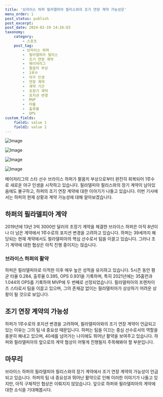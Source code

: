 ```yaml
---
title: '브라이스 하퍼 필라델피아 필리스와의 조기 연장 계약 가능성은'
menu_order: 1
post_status: publish
post_excerpt: 
post_date: 2024-02-19 14:26:03
taxonomy:
    category:
        - 스포츠
    post_tag:
        - 브라이스 하퍼
        -  필라델피아 필리스
        -  조기 연장 계약
        -  메이저리그
        -  팔꿈치 부상
        -  1루수
        -  야구 인생
        -  연장 계약
        -  계약 기간
        -  초장기 계약
        -  포지션 변경
        -  MVP
        -  타율
        -  출루율
        -  OPS
custom_fields:
    field1: value 1
    field2: value 2
---
```


![Image](https://imgnews.pstatic.net/image/382/2024/02/19/0001107331_001_20240219105001397.jpg?type=w647)

![Image](https://imgnews.pstatic.net/image/382/2024/02/19/0001107331_002_20240219105001438.jpg?type=w647)

![Image](https://imgnews.pstatic.net/image/382/2024/02/19/0001107331_003_20240219105001481.jpg?type=w647)

![Image](https://imgnews.pstatic.net/image/382/2024/02/19/0001107331_004_20240219105001535.jpg?type=w647)

메이저리그의 스타 선수 브라이스 하퍼가 팔꿈치 부상으로부터 완전히 회복되어 1루수로 새로운 야구 인생을 시작하고 있습니다. 필라델피아 필리스와의 장기 계약이 남아있음에도 불구하고, 하퍼의 조기 연장 계약에 대한 이야기가 나돌고 있습니다. 이번 기사에서는 하퍼의 현재 상황과 계약 가능성에 대해 알아보겠습니다.
## 하퍼의 필라델피아 계약
2019년에 13년 3억 3000만 달러의 초장기 계약을 체결한 브라이스 하퍼은 아직 8년이나 더 남은 계약에서 1루수로의 포지션 변경을 고려하고 있습니다. 하퍼는 39세까지 해당되는 현재 계약에서도 필라델피아의 핵심 선수로서 팀을 이끌고 있습니다. 그러나 조기 계약에 대한 협상은 아직 진행 중이지는 않습니다.
### 브라이스 하퍼의 활약
하퍼은 필라델피아로 이적한 이후 매우 높은 성적을 유지하고 있습니다. 5시즌 동안 평균 타율 0.284, 출루율 0.395, OPS 0.931을 기록하며, 특히 2021년에는 35홈런과 1.044의 OPS를 기록하여 MVP에 두 번째로 선정되었습니다. 필라델피아의 프렌차이즈 스타로서 팀을 이끌고 있으며, 그의 존재감 없이는 필라델피아가 상상하기 어려운 상황이 될 것으로 보입니다.
## 조기 연장 계약의 가능성
하퍼가 1루수로의 포지션 변경을 고려하며, 필라델피아와의 조기 연장 계약이 언급되고 있는 이유는 그의 팀 내 중요성 때문입니다. 하퍼는 팀을 이끄는 중심 선수로서의 역할을 충분히 해내고 있으며, 40세를 넘어가는 나이에도 뛰어난 활약을 보여주고 있습니다. 하퍼와 필라델피아의 앞으로의 계약 협상이 어떻게 진행될지 주목해봐야 할 부분입니다.
## 마무리
브라이스 하퍼의 필라델피아 필리스와의 장기 계약에서 조기 연장 계약의 가능성이 언급되고 있습니다. 하퍼의 팀 내 중요성과 뛰어난 활약으로 인해 이러한 이야기가 나돌고 있지만, 아직 구체적인 협상은 이뤄지지 않았습니다. 앞으로 하퍼와 필라델피아의 계약에 대한 소식을 기대해봅시다.
